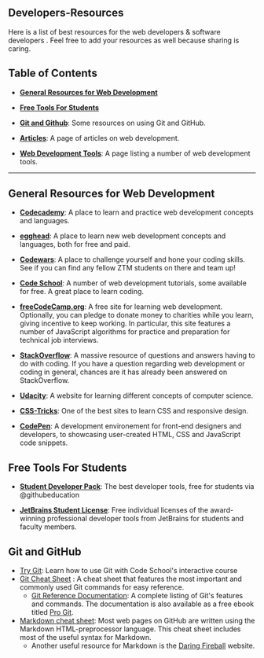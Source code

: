 ## Developers-Resources

Here is a list of best resources for the web developers & software developers . Feel free to add your resources as well because sharing is caring.

## Table of Contents
* [**General Resources for Web Development**](#general-resources-for-web-development)

* [**Free Tools For Students**](#free-tools-for-students)

* [**Git and Github**](#git-and-github): Some resources on using Git and GitHub.

* [**Articles**](ARTICLES.md): A page of articles on web development.

* [**Web Development Tools**](TOOLS.md): A page listing a number of web development tools.

---

## General Resources for Web Development

* [**Codecademy**](https://www.codecademy.com/catalog/subject/web-development): A place to learn and practice web development concepts and languages.

* [**egghead**](https://egghead.io): A place to learn new web development concepts and languages, both for free and paid.

* [**Codewars**](https://www.codewars.com/): A place to challenge yourself and hone your coding skills. See if you can find any fellow ZTM students on there and team up!

* [**Code School**](https://www.codeschool.com/): A number of web development tutorials, some available for free. A great place to learn coding.

* [**freeCodeCamp.org**](https://www.freecodecamp.org): A free site for learning web development. Optionally, you can pledge to donate money to charities while you learn, giving incentive to keep working. In particular, this site features a number of JavaScript algorithms for practice and preparation for technical job interviews.

* [**StackOverflow**](https://stackoverflow.com/): A massive resource of questions and answers having to do with coding. If you have a question regarding web development or coding in general, chances are it has already been answered on StackOverflow.

* [**Udacity**](https://www.udacity.com/): A website for learning different concepts of computer science.

* [**CSS-Tricks**](https://css-tricks.com/): One of the best sites to learn CSS and responsive design.

* [**CodePen**](https://codepen.io/): A development environement for front-end designers and developers, to showcasing user-created HTML, CSS and JavaScript code snippets.

## Free Tools For Students
* [**Student Developer Pack**](https://education.github.com/pack): The best developer tools, free for students via @githubeducation

* [**JetBrains Student License**](https://www.jetbrains.com/student/):  Free individual licenses of the award-winning professional developer tools from JetBrains for students and faculty members.

## Git and GitHub

* [Try Git](https://try.github.io/): Learn how to use Git with Code School's interactive course
* [Git Cheat Sheet](https://education.github.com/git-cheat-sheet-education.pdf) : A cheat sheet that features the most important and commonly
used Git commands for easy reference.
  - [Git Reference Documentation](https://git-scm.com/docs): A complete listing of Git's features and commands. The documentation is also available as a free ebook titled [Pro Git](https://git-scm.com/book/en/v2).
* [Markdown cheat sheet](https://github.com/adam-p/markdown-here/wiki/Markdown-Cheatsheet#links): Most web pages on GitHub are written using the Markdown HTML-preprocessor language. This cheat sheet includes most of the useful syntax for Markdown.
  - Another useful resource for Markdown is the [Daring Fireball](https://daringfireball.net/projects/markdown/syntax) website.
